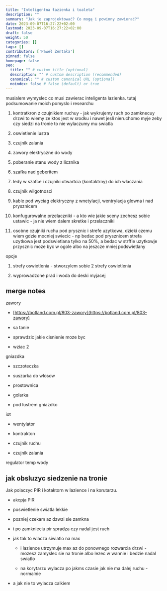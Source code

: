 ```yaml
---
title: "Inteligentna łazienka i toaleta"
description: ""
summary: "Jak je zaprojektować? Co mogą i powinny zawierać?"
date: 2023-09-07T16:27:22+02:00
lastmod: 2023-09-07T16:27:22+02:00
draft: false
weight: 50
categories: []
tags: []
contributors: ['Paweł Żentała']
pinned: false
homepage: false
seo:
  title: "" # custom title (optional)
  description: "" # custom description (recommended)
  canonical: "" # custom canonical URL (optional)
  noindex: false # false (default) or true
---
```


musialem wymyslec co musi zawierac inteligenta lazienka. tutaj podsumowanie moich pomyslo i researchu

1) kontratkron z czujnikiem ruchuy - jak wykrujemy ruch po zamknecuy drzwi to wiemy ze ktos jest w srodku i nawet jesli nieruchomo myje zeby czy siedzi na tronie to nie wylaczumy mu swiatla

2) oswietlenie lustra

3) czujnik zalania

4) zawory elektryczne do wody

5) poberanie stanu wody z licznika

5) szafka nad geberitem

6) ledy w szafce i czujniki otwartcia (kontaktrny) do ich wlaczania

7) czujnik wilgotnosci

8) kable pod wyciag elektryczny z wnetylacji, wentrylacja glowna i nad prysznicem

9) konfugurowalne przelaczniki - a kto wie jakie sceny zechesz sobie ustawic - ja nie wiem dalem skretke i przelaczniki

10) osobne czujniki ruchu pod prysznic i strefe uzytkowa, dzieki czemu wiem gdzie mocniej swiecic - np bedac pod prysznicem strefa uzytkowa jest podswietlana tylko na 50%, a bedac w strffie uzytkowje przysznic moze byc w ogole albo na jeszcze mniej podswietlany

opcje
1) strefy oswietlenia - stworzylem sobie 2 strefy oswietlenia

2) wyprowadzone prad i woda do deski myjacej


## merge notes

zawory

-   [https://botland.com.pl/803-zawory](https://botland.com.pl/803-zawory)

-   sa tanie

-   sprawdzic jakie cisnienie moze byc

-   wziac 2




gniazdka

-   szczoteczka

-   suszarka do wlosow

-   prostownica

-   golarka

-   pod lustrem gniazdko




iot

-   wentylator

-   kontrakton

-   czujnik ruchu

-   czujnik zalania




regulator temp wody

## jak obsluzyc siedzenie na tronie

Jak polaczyc PIR i kotaktorn w lazience i na korutarzu.

-   akcpja PIR

-   poswietlenie swiatla lekkie

-   pozniej czekam az dzwzi sie zamkna

-   i po zamknieciu pir spradza czy nadal jest ruch

-   jak tak to wlacza siwiatlo na max

    -   i lazience utrzymuje max az do ponownego rozwarcia drzwi - mozesz zamyslec sie na tronie albo lezec w wannie i bedzie nadal swiatlo

    -   na korytarzu wylacza po jakms czasie jak nie ma dalej ruchu - normalnie

-   a jak nie to wylacza calkiem
